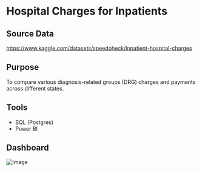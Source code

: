 # Hospital Charges for Inpatients
## Source Data
https://www.kaggle.com/datasets/speedoheck/inpatient-hospital-charges

## Purpose
To compare various diagnosis-related groups (DRG) charges and payments across different states.

## Tools
- SQL (Postgres)
- Power BI

## Dashboard
![image](https://github.com/user-attachments/assets/43b34fc0-fa90-472f-a0c9-be42f4090266)
